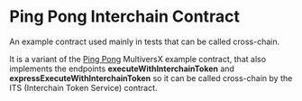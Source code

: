 # Ping Pong Interchain Contract

An example contract used mainly in tests that can be called cross-chain.

It is a variant of the [Ping Pong](https://github.com/multiversx/mx-contracts-rs/tree/main/contracts/ping-pong-egld) MultiversX example contract,
that also implements the endpoints **executeWithInterchainToken** and **expressExecuteWithInterchainToken** so it can be called cross-chain by the ITS (Interchain Token Service) contract.
